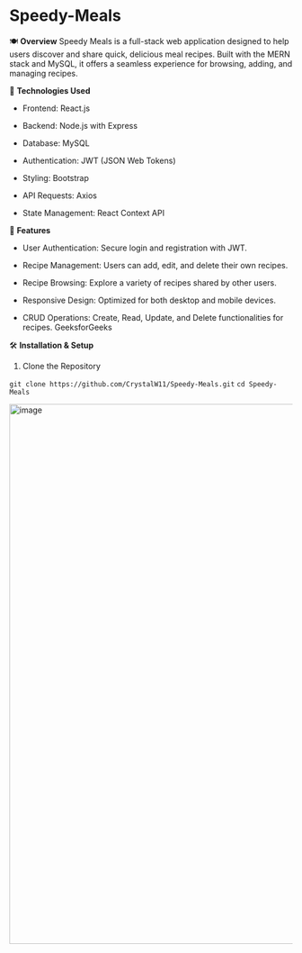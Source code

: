 # Speedy-Meals 

🍽️ **Overview**
Speedy Meals is a full-stack web application designed to help users discover and share quick, delicious meal recipes. Built with the MERN stack and MySQL, it offers a seamless experience for browsing, adding, and managing recipes.​

🔧 **Technologies Used**
- Frontend: React.js

- Backend: Node.js with Express

- Database: MySQL

- Authentication: JWT (JSON Web Tokens)

- Styling: Bootstrap

- API Requests: Axios

- State Management: React Context API​


🚀 **Features**

- User Authentication: Secure login and registration with JWT.

- Recipe Management: Users can add, edit, and delete their own recipes.

- Recipe Browsing: Explore a variety of recipes shared by other users.

- Responsive Design: Optimized for both desktop and mobile devices.

- CRUD Operations: Create, Read, Update, and Delete functionalities for recipes.​
GeeksforGeeks


🛠️ **Installation & Setup**

1. Clone the Repository

  `git clone https://github.com/CrystalW11/Speedy-Meals.git`
  `cd Speedy-Meals`
  

 <img width="959" alt="image" src="https://github.com/user-attachments/assets/577b42db-2208-4515-ad4e-9759eb6192b2" />
